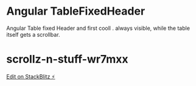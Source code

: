 # Angular TableFixedHeader


Angular Table fixed Header and first cooll .
always visible, while the table itself gets a  scrollbar.




# scrollz-n-stuff-wr7mxx
[Edit on StackBlitz ⚡️](https://stackblitz.com/edit/scrollz-n-stuff-wr7mxx)